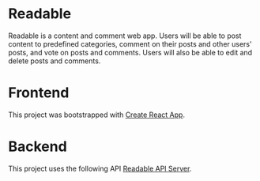 # Readable

Readable is a content and comment web app. Users will be able to post content to predefined categories, comment on their posts and other users' posts, and vote on posts and comments. Users will also be able to edit and delete posts and comments.

# Frontend
This project was bootstrapped with [Create React App](https://github.com/facebookincubator/create-react-app).

# Backend
This project uses the following API [Readable API Server](https://github.com/udacity/reactnd-project-readable-starter).